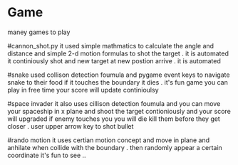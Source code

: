 # Game

maney games to play


#cannon_shot.py 
  it used simple mathmatics to calculate the angle and distance and simple 2-d motion formulas to shot the target .
  it is automated it continiously shot and new target at new postion arrive . it is automated 
  
#snake 
 used collison detection foumula and pygame event keys to navigate snake to their food if it touches the boundary it dies 
 . it's fun game you can play in free time 
 your score will update continioulsy 
 
#space invader 
 it also uses cillison detection foumula and you can move your spaceship in x plane and shoot the target contioniously 
 and your score will upgraded 
 if enemy touches you you will die kill them before they get closer . user upper arrow key to shot bullet


#rando motion
it uses certian motion concept and move in plane and anhilate when collide with the boundary . then randomly appear a certain 
coordinate it's fun to see ..
